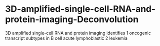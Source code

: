 # 3D-amplified-single-cell-RNA-and-protein-imaging-Deconvolution
3D amplified single-cell RNA and protein imaging identifies 1 oncogenic transcript subtypes in B cell acute lymphoblastic 2 leukemia
